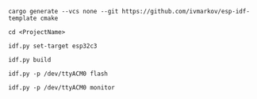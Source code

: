 
    cargo generate --vcs none --git https://github.com/ivmarkov/esp-idf-template cmake

    cd <ProjectName>

    idf.py set-target esp32c3
    
    idf.py build

    idf.py -p /dev/ttyACM0 flash

    idf.py -p /dev/ttyACM0 monitor